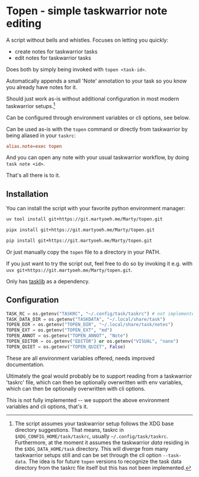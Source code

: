 # Topen - simple taskwarrior note editing

A script without bells and whistles.
Focuses on letting you quickly:

- create notes for taskwarrior tasks
- edit notes for taskwarrior tasks

Does both by simply being invoked with `topen <task-id>`.

Automatically appends a small 'Note' annotation to your task so you know you already have notes for it.

Should just work as-is without additional configuration in most modern taskwarrior setups.[^moderntw]

[^moderntw]: The script assumes your taskwarrior setup follows the XDG base directory suggestions. That means,
taskrc in `$XDG_CONFIG_HOME/task/taskrc`, usually `~/.config/task/taskrc`. Furthermore, at the moment it
assumes the taskwarrior _data_ residing in the `$XDG_DATA_HOME/task` directory. This will diverge from
many taskwarrior setups still and can be set through the cli option `--task-data`. The idea is for future
`topen` versions to recognize the task data directory from the taskrc file itself but this has not been
implemented.

Can be configured through environment variables or cli options, see below.

Can be used as-is with the `topen` command or directly from taskwarrior by being aliased in your `taskrc`:

```conf
alias.note=exec topen
```

And you can open any note with your usual taskwarrior workflow,
by doing `task note <id>`.

That's all there is to it.

## Installation

You can install the script with your favorite python environment manager:

```bash
uv tool install git+https://git.martyoeh.me/Marty/topen.git
```

```bash
pipx install git+https://git.martyoeh.me/Marty/topen.git
```

```bash
pip install git+https://git.martyoeh.me/Marty/topen.git
```

Or just manually copy the `topen` file to a directory in your PATH.

If you just want to try the script out,
feel free to do so by invoking it e.g. with `uvx git+https://git.martyoeh.me/Marty/topen.git`.

Only has [tasklib](https://github.com/GothenburgBitFactory/tasklib) as a dependency.

## Configuration

```python
TASK_RC = os.getenv("TASKRC", "~/.config/task/taskrc") # not implemented yet
TASK_DATA_DIR = os.getenv("TASKDATA", "~/.local/share/task")
TOPEN_DIR = os.getenv("TOPEN_DIR", "~/.local/share/task/notes")
TOPEN_EXT = os.getenv("TOPEN_EXT", "md")
TOPEN_ANNOT = os.getenv("TOPEN_ANNOT", "Note")
TOPEN_EDITOR = os.getenv("EDITOR") or os.getenv("VISUAL", "nano")
TOPEN_QUIET = os.getenv("TOPEN_QUIET", False)
```

These are all environment variables offered, needs improved documentation.
<!-- TODO: IMPROVE DOC -->

Ultimately the goal would probably be to support reading from a taskwarrior 'taskrc' file,
which can then be optionally overwritten with env variables,
which can then be optionally overwritten with cli options.

This is not fully implemented -- we support the above environment variables
and cli options, that's it.
